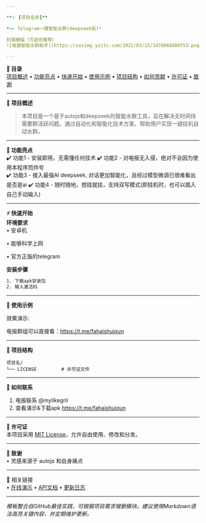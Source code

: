 ```yaml
---

**✨ [项目名称]**  

*—— Telegram一键智能水群(deepseek版)*

封面横幅（可选但推荐）  
![电报智能水群助手](https://ossimg.yzitc.com/2022/03/15/3476068d80f53.png)

---
```


**📖 目录**  
[项目概述](#-项目概述) • [功能亮点](#-功能亮点) • [快速开始](#-快速开始) • [使用示例](#-使用示例) • [项目结构](#-项目结构) • [如何贡献](#-如何贡献) • [许可证](#-许可证) • [致谢](#-致谢)  

---

**🚀 项目概述**   
> 本项目是一个基于autojs和deepseek的智能水群工具，旨在解决无时间待需要群活跃问题。通过自动化和智能化技术方案，帮助用户实现一键挂机自动水群。

---

**🌟 功能亮点**  
✔️ 功能1 - 安装即用，无需懂任何技术
✔️ 功能2 - 对电报无入侵，绝对不会因为使用本程序而炸号  
✔️ 功能3 - 接入最强AI deepseek, 对话更加智能化，且经过模型微调已很难看出是否是ai
✔️ 功能4 - 随时随地，想挂就挂，支持双写模式(即挂机时，也可以插入自己手动输入)

---

**⚡ 快速开始**  
**环境要求**  
• 安卓机 

• 能够科学上网

• 官方正版的telegram

**安装步骤**  
```bash
1. 下载apk安装包
2. 输入激活码

```  


---

**🎯 使用示例**  

效果演示:

电报群组可以直接看：https://t.me/fahaishuiqun

---

**📂 项目结构**  
```  
项目名/   
└── LICENSE         # 许可证文件  
```  

---

**🤝 如何联系**  
1.  电报联系 @mylikegril
2.  查看演示&下载apk https://t.me/fahaishuiqun


---

**📜 许可证**  
本项目采用 [MIT License](LICENSE)，允许自由使用、修改和分发。

---

**🙏 致谢**  
• 灵感来源于 autojs 和自身痛点


---

🔗 相关链接  
• [在线演示](链接) • [API文档](链接) • [更新日志](CHANGELOG.md)  


---

*模板整合自GitHub最佳实践，可根据项目需求增删模块。建议使用Markdown语法高亮关键内容，并定期维护更新。*
